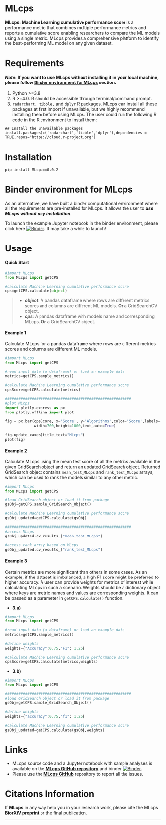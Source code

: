 # MLcps
**MLcps: Machine Learning cumulative performance score** is a performance metric that combines multiple performance metrics and reports a cumulative score enabling researchers to compare the ML models using a single metric. MLcps provides a comprehensive platform to identify the best-performing ML model on any given dataset.

# Requirements
#### ***Note***: If you want to use MLcps without installing it in your local machine, please follow [Binder environment for MLcps](#binder-environment-for-mlcps) section.  

1. Python >=3.8
2. R >=4.0. R should be accessible through terminal/command prompt.
3. ```radarchart, tibble,``` and ```dplyr``` R packages. MLcps can install all these packages at first import if unavailable, but we highly recommend installing them before using MLcps. The user could run the following R code in the R environment to install them:
```
## Install the unavailable packages
install.packages(c('radarchart','tibble','dplyr'),dependencies = TRUE,repos="https://cloud.r-project.org")                         
 ```

# Installation
```
pip install MLcps==0.0.2
```

# Binder environment for MLcps

As an alternative, we have built a binder computational environment where all the requirements are pre-installed for MLcps.
It allows the user to ***use MLcps without any installation***.

To launch the example Jupyter notebook in the binder environment, please click here [![Binder](https://mybinder.org/badge_logo.svg)](https://mybinder.org/v2/gh/FunctionalUrology/MLcps.git/main). It may take a while to launch!

# Usage
#### **Quick Start**
```python
#import MLcps
from MLcps import getCPS

#calculate Machine Learning cumulative performance score
cps=getCPS.calculate(object)
```  
> * ***object***: A pandas dataframe where rows are different metrics scores and columns are different ML models. **Or** a GridSearchCV object.
> * ***cps***: A pandas dataframe with models name and corresponding MLcps. **Or** a GridSearchCV object.

#### **Example 1**
Calculate MLcps for a pandas dataframe where rows are different metrics scores and columns are different ML models.

```python
#import MLcps
from MLcps import getCPS

#read input data (a dataframe) or load an example data
metrics=getCPS.sample_metrics()

#calculate Machine Learning cumulative performance score
cpsScore=getCPS.calculate(metrics)

#########################################################
#plot MLcps
import plotly.express as px
from plotly.offline import plot

fig = px.bar(cpsScore, x='Score', y='Algorithms',color='Score',labels={'MLcps Score'},
             width=700,height=1000,text_auto=True)

fig.update_xaxes(title_text="MLcps")
plot(fig)
```


#### **Example 2**
Calculate MLcps using the mean test score of all the metrics available in the given GridSearch object and return an updated GridSearch object. Returned GridSearch object contains ```mean_test_MLcps``` and ```rank_test_MLcps``` arrays, which can be used to rank the models similar to any other metric.

```python
#import MLcps
from MLcps import getCPS

#load GridSearch object or load it from package
gsObj=getCPS.sample_GridSearch_Object()

#calculate Machine Learning cumulative performance score
gsObj_updated=getCPS.calculate(gsObj)

#########################################################
#access MLcps
gsObj_updated.cv_results_["mean_test_MLcps"]

#access rank array based on MLcps
gsObj_updated.cv_results_["rank_test_MLcps"]
```  

#### **Example 3**
Certain metrics are more significant than others in some cases. As an example, if the dataset is imbalanced, a high F1 score might be preferred to higher accuracy. A user can provide weights for metrics of interest while calculating MLcps in such a scenario. Weights should be a dictionary object where keys are metric names and values are corresponding weights. It can be passed as a parameter in ```getCPS.calculate()``` function.

  * **3.a)**

```python
#import MLcps
from MLcps import getCPS

#read input data (a dataframe) or load an example data
metrics=getCPS.sample_metrics()

#define weights
weights={"Accuracy":0.75,"F1": 1.25}

#calculate Machine Learning cumulative performance score
cpsScore=getCPS.calculate(metrics,weights)
```  
  * **3.b)**
```python
#import MLcps
from MLcps import getCPS

#########################################################
#load GridSearch object or load it from package
gsObj=getCPS.sample_GridSearch_Object()

#define weights
weights={"accuracy":0.75,"f1": 1.25}

#calculate Machine Learning cumulative performance score
gsObj_updated=getCPS.calculate(gsObj,weights)

```  

# Links
<!--* For a general introduction of the tool and how to setting up MLcps:
  * Please watch  MLcps **[Setup video tutorial]()** (coming soon).  
  *  Please watch MLcps **[Introduction video tutorial]()** (coming soon).
-->
* MLcps source code and a Jupyter notebook with sample analyses is available on the **[MLcps GitHub repository](https://github.com/FunctionalUrology/MLcps/blob/main/Example-Notebook.ipynb)** and binder [![Binder](https://mybinder.org/badge_logo.svg)](https://mybinder.org/v2/gh/FunctionalUrology/MLcps.git/main).
* Please use the  **[MLcps GitHub](https://github.com/FunctionalUrology/MLcps/issues)** repository to report all the issues.

# Citations Information
If **MLcps** in any way help you in your research work, please cite the MLcps **[BiorXiV preprint]()** or the final publication.
***
